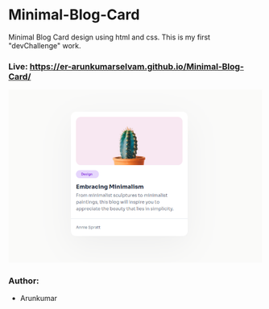 # Minimal-Blog-Card

Minimal Blog Card design using html and css. This is my first "devChallenge" work.

### Live: https://er-arunkumarselvam.github.io/Minimal-Blog-Card/
![Minnmal-Blog-Card](image.png)
### Author: 
- Arunkumar
